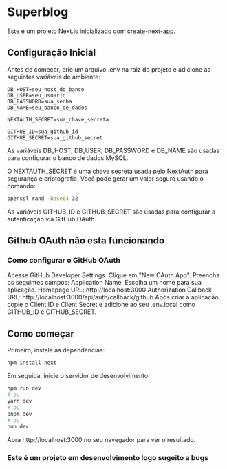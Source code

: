 # Superblog

Este é um projeto Next.js inicializado com create-next-app.

## Configuração Inicial
Antes de começar, crie um arquivo .env na raiz do projeto e adicione as seguintes variáveis de ambiente:

``` env
DB_HOST=seu_host_do_banco
DB_USER=seu_usuario
DB_PASSWORD=sua_senha
DB_NAME=seu_banco_de_dados

NEXTAUTH_SECRET=sua_chave_secreta

GITHUB_ID=sua_github_id
GITHUB_SECRET=sua_github_secret
```
As variáveis DB_HOST, DB_USER, DB_PASSWORD e DB_NAME são usadas para configurar o banco de dados MySQL.

O NEXTAUTH_SECRET é uma chave secreta usada pelo NextAuth para segurança e criptografia. Você pode gerar um valor seguro usando o comando:

```bash
openssl rand -base64 32
```
As variáveis GITHUB_ID e GITHUB_SECRET são usadas para configurar a autenticação via GitHub OAuth.

## Github OAuth não esta funcionando
### Como configurar o GitHub OAuth
Acesse GitHub Developer Settings.
Clique em "New OAuth App".
Preencha os seguintes campos:
Application Name: Escolha um nome para sua aplicação.
Homepage URL: http://localhost:3000
Authorization Callback URL: http://localhost:3000/api/auth/callback/github
Após criar a aplicação, copie o Client ID e Client Secret e adicione ao seu .env.local como GITHUB_ID e GITHUB_SECRET.


## Como começar
Primeiro, instale as dependências:

```
npm install next
```

Em seguida, inicie o servidor de desenvolvimento:

```bash
npm run dev
# ou
yarn dev
# ou
pnpm dev
# ou
bun dev
```

Abra http://localhost:3000 no seu navegador para ver o resultado.



### Este é um projeto em desenvolvimento logo sugeito a bugs
